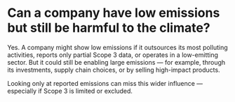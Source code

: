 # Can a company have low emissions but still be harmful to the climate?

Yes. A company might show low emissions if it outsources its most polluting activities, reports only partial Scope 3 data, or operates in a low-emitting sector. But it could still be enabling large emissions — for example, through its investments, supply chain choices, or by selling high-impact products.

Looking only at reported emissions can miss this wider influence — especially if Scope 3 is limited or excluded.
